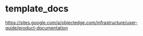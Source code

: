 # template_docs
https://sites.google.com/a/objectedge.com/infrastructure/user-guide/product-documentation
